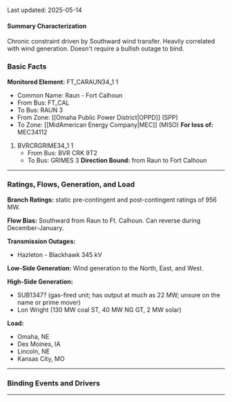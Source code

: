 Last updated: 2025-05-14
#### Summary Characterization
Chronic constraint driven by Southward wind transfer. Heavily correlated with wind generation. Doesn't require a bullish outage to bind.
### Basic Facts
**Monitored Element:** FT_CARAUN34_1 1
- Common Name: Raun - Fort Calhoun
- From Bus: FT_CAL
- To Bus: RAUN 3
- From Zone: [[Omaha Public Power District|OPPD]] (SPP)
- To Zone: [[MidAmerican Energy Company|MEC]] (MISO)
**For loss of:** MEC34112
1. BVRCRGRIME34_1 1
    - From Bus: BVR CRK 9T2
    - To Bus: GRIMES 3
**Direction Bound:** from Raun to Fort Calhoun

---
### Ratings, Flows, Generation, and Load
**Branch Ratings:** static pre-contingent and post-contingent ratings of 956 MW.

**Flow Bias:**
Southward from Raun to Ft. Calhoun. Can reverse during December-January.

**Transmission Outages:**
- Hazleton - Blackhawk 345 kV

**Low-Side Generation:**
Wind generation to the North, East, and West.

**High-Side Generation:**
- SUB1347? (gas-fired unit; has output at much as 22 MW; unsure on the name or prime mover)
- Lon Wright (130 MW coal ST, 40 MW NG GT, 2 MW solar)

**Load:**
- Omaha, NE
- Des Moines, IA
- Lincoln, NE
- Kansas City, MO
---
### Binding Events and Drivers

---
